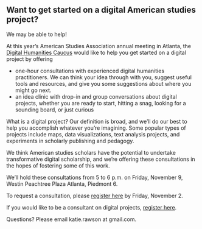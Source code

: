 ## Want to get started on a digital American studies project?

We may be able to help!

At this year’s American Studies Association annual meeting in Atlanta, the [Digital Humanities Caucus](http://www.theasa.net/caucus_digital_humanities/) would like to help you get started on a digital project by offering
 
-	one-hour consultations with experienced digital humanities practitioners. We can think your idea through with you, suggest useful tools and resources, and give you some suggestions about where you might go next.
-	an idea clinic with drop-in and group conversations about digital projects, whether you are ready to start, hitting a snag, looking for a sounding board, or just curious

What is a digital project? Our definition is broad, and we’ll do our best to help you accomplish whatever you’re imagining. Some popular types of projects include maps, data visualizations, text analysis projects, and experiments in scholarly publishing and pedagogy.

We think American studies scholars have the potential to undertake transformative digital scholarship, and we’re offering these consultations in the hopes of fostering some of this work.

We’ll hold these consultations from 5 to 6 p.m. on Friday, November 9, Westin Peachtree Plaza Atlanta, Piedmont 6.

To request a consultation, please [register here](https://docs.google.com/forms/d/e/1FAIpQLSeqZ6_j58bofPOGuk3Lm84JYM2rOLygko07hRlhD34OCOyG5g/viewform?usp=sf_link) by Friday, November 2.

If you would like to be a consultant on digital projects, [register here](https://docs.google.com/forms/d/e/1FAIpQLSe-zrkph1C0Y-IdzefijOOHXEYmbXgVdd2bQRuPKYPAztcVxQ/viewform?usp=sf_link). 

Questions? Please email katie.rawson at gmail.com.
